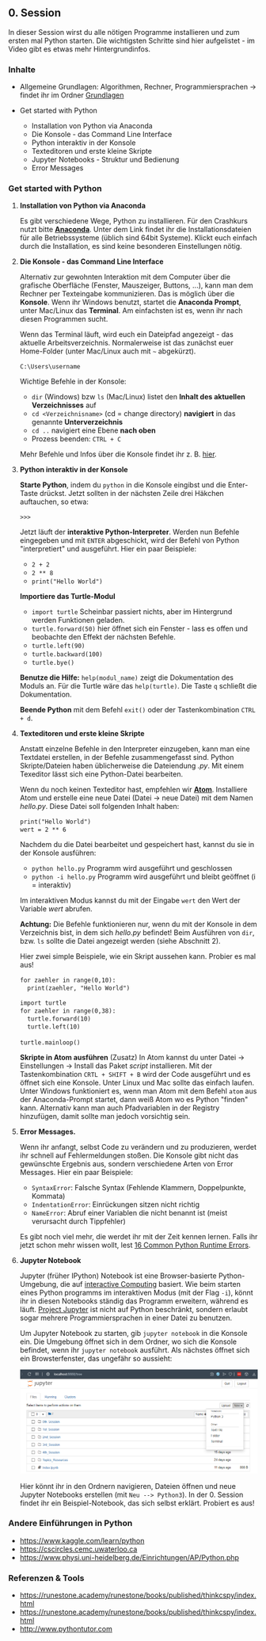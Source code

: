 ## 0. Session

In dieser Session wirst du alle nötigen Programme installieren und zum ersten mal Python starten. Die wichtigsten Schritte sind hier aufgelistet - im Video gibt es etwas mehr Hintergrundinfos.

### Inhalte

* Allgemeine Grundlagen: Algorithmen, Rechner, Programmiersprachen -> findet ihr im Ordner [Grundlagen](grundlagen)

* Get started with Python
  * Installation von Python via Anaconda
  * Die Konsole - das Command Line Interface
  * Python interaktiv in der Konsole
  * Texteditoren und erste kleine Skripte
  * Jupyter Notebooks - Struktur und Bedienung
  * Error Messages

### Get started with Python

1. **Installation von Python via Anaconda** 

    Es gibt verschiedene Wege, Python zu installieren. Für den Crashkurs nutzt bitte [**Anaconda**](https://www.anaconda.com/products/individual). Unter dem Link findet ihr die    Installationsdateien für alle Betriebssysteme (üblich sind 64bit Systeme). Klickt euch einfach durch die Installation, es sind keine besonderen Einstellungen nötig.


2. **Die Konsole - das Command Line Interface**

    Alternativ zur gewohnten Interaktion mit dem Computer über die grafische Oberfläche (Fenster, Mauszeiger, Buttons, ...), kann man dem Rechner per Texteingabe kommunizieren.
    Das is möglich über die **Konsole**. Wenn ihr Windows benutzt, startet die **Anaconda Prompt**, unter Mac/Linux das **Terminal**. Am einfachsten ist es, wenn ihr nach diesen Programmen sucht.
    
    Wenn das Terminal läuft, wird euch ein Dateipfad angezeigt - das aktuelle Arbeitsverzeichnis. Normalerweise ist das zunächst euer Home-Folder (unter Mac/Linux auch mit `~` abgekürzt).
    ```
    C:\Users\username
    ```
    Wichtige Befehle in der Konsole:
    * `dir` (Windows) bzw `ls` (Mac/Linux) listet den **Inhalt des aktuellen Verzeichnisses** auf
    * `cd <Verzeichnisname>` (cd = change directory) **navigiert** in das genannte **Unterverzeichnis**
    * `cd ..` navigiert eine Ebene **nach oben**
    * Prozess beenden: `CTRL + C`
    
    Mehr Befehle und Infos über die Konsole findet ihr z. B. [hier](https://towardsdatascience.com/a-quick-guide-to-using-command-line-terminal-96815b97b955).

3. **Python interaktiv in der Konsole** 

    **Starte Python**, indem du `python` in die Konsole eingibst und die Enter-Taste drückst. Jetzt sollten in der nächsten Zeile drei Häkchen auftauchen, so etwa: 
    ```     
    >>> 
    ```
    Jetzt läuft der **interaktive Python-Interpreter**. Werden nun Befehle eingegeben und mit `ENTER` abgeschickt, wird der Befehl von Python "interpretiert" und ausgeführt.
    Hier ein paar Beispiele:
    * `2 + 2`
    * `2 ** 8`
    * `print("Hello World")`
    
    **Importiere das Turtle-Modul**
    * `import turtle` Scheinbar passiert nichts, aber im Hintergrund werden Funktionen geladen.
    * `turtle.forward(50)` hier öffnet sich ein Fenster - lass es offen und beobachte den Effekt der nächsten Befehle.
    * `turtle.left(90)`
    * `turtle.backward(100)`
    * `turtle.bye()`
    
    **Benutze die Hilfe:** `help(modul_name)` zeigt die Dokumentation des Moduls an. Für die Turtle wäre das `help(turtle)`.
    Die Taste `q` schließt die Dokumentation.
    
    **Beende Python** mit dem Befehl `exit()` oder der Tastenkombination `CTRL + d`.

4. **Texteditoren und erste kleine Skripte** 

    Anstatt einzelne Befehle in den Interpreter einzugeben, kann man eine Textdatei erstellen, in der Befehle zusammengefasst sind.
    Python Skripte/Dateien haben üblicherweise die Dateiendung *.py*. Mit einem Texeditor lässt sich eine Python-Datei bearbeiten.
    
    Wenn du noch keinen Texteditor hast, empfehlen wir **[Atom](https://atom.io)**. Installiere Atom und erstelle eine neue Datei (Datei -> neue Datei) mit dem Namen *hello.py*.     Diese Datei soll folgenden Inhalt haben:
    ```
    print("Hello World")
    wert = 2 ** 6
    ```
    Nachdem du die Datei bearbeitet und gespeichert hast, kannst du sie in der Konsole ausführen:
    
    * `python hello.py` Programm wird ausgeführt und geschlossen
    * `python -i hello.py` Programm wird ausgeführt und bleibt geöffnet (i = interaktiv)
    
    Im interaktiven Modus kannst du mit der Eingabe `wert` den Wert der Variable *wert* abrufen.
    
    **Achtung:** Die Befehle funktionieren nur, wenn du mit der Konsole in dem Verzeichnis bist, in dem sich *hello.py* befindet! 
    Beim Ausführen von `dir`, bzw. `ls` sollte die Datei angezeigt werden (siehe Abschnitt 2).

    Hier zwei simple Beispiele, wie ein Skript aussehen kann. Probier es mal aus!
    ```
    for zaehler in range(0,10):
      print(zaehler, "Hello World")
    ```
    ```
    import turtle
    for zaehler in range(0,38):
      turtle.forward(10)
      turtle.left(10)

    turtle.mainloop()
    ```

    **Skripte in Atom ausführen** (Zusatz) In Atom kannst du unter Datei -> Einstellungen -> Install das Paket *script* installieren. Mit der Tastenkombination `CRTL + SHIFT + B` wird der Code ausgeführt und es öffnet sich eine Konsole. Unter Linux und Mac sollte das einfach laufen. Unter Windows funktioniert es, wenn man Atom mit dem Befehl `atom` aus der Anaconda-Prompt startet, dann weiß Atom wo es Python "finden" kann. Alternativ kann man auch Pfadvariablen in der Registry hinzufügen, damit sollte man jedoch vorsichtig sein.

7. **Error Messages.** 

    Wenn ihr anfangt, selbst Code zu verändern und zu produzieren, werdet ihr schnell auf Fehlermeldungen stoßen. Die Konsole gibt nicht das gewünschte Ergebnis aus, sondern verschiedene Arten von Error Messages. Hier ein paar Beispiele:
    * `SyntaxError`: Falsche Syntax (Fehlende Klammern, Doppelpunkte, Kommata)
    * `IndentationError`: Einrückungen sitzen nicht richtig
    * `NameError`: Abruf einer Variablen die nicht benannt ist (meist verursacht durch Tippfehler)

    Es gibt noch viel mehr, die werdet ihr mit der Zeit kennen lernen. Falls ihr jetzt schon mehr wissen wollt, lest [16 Common Python Runtime Errors](https://inventwithpython.com/blog/2012/07/09/16-common-python-runtime-errors-beginners-find).

9. **Jupyter Notebook**

    Jupyter (früher IPython) Notebook ist eine Browser-basierte Python-Umgebung, die auf [interactive Computing](https://en.wikipedia.org/wiki/Interactive_computing) basiert. Wie beim starten eines Python programms im interaktiven Modus (mit der Flag `-i`), könnt ihr in diesen Notebooks ständig das Programm erweitern, während es läuft. [Project Jupyter](https://de.wikipedia.org/wiki/Project_Jupyter) ist nicht auf Python beschränkt, sondern erlaubt sogar mehrere Programmiersprachen in einer Datei zu benutzen.
    
    Um Jupyter Notebook zu starten, gib `jupyter notebook` in die Konsole ein. Die Umgebung öffnet sich in dem Ordner, wo sich die Konsole befindet, wenn ihr  `jupyter notebook` ausführt. Als nächstes öffnet sich ein Browsterfenster, das ungefähr so aussieht:
    
    ![jupyter home screen](jupyter_home.png)
    
    Hier könnt ihr in den Ordnern navigieren, Dateien öffnen und neue Jupyter Notebooks erstellen (mit `Neu --> Python3`). In der 0. Session findet ihr ein Beispiel-Notebook, das sich selbst erklärt. Probiert es aus!
    

### Andere Einführungen in Python

* https://www.kaggle.com/learn/python
* https://cscircles.cemc.uwaterloo.ca
* https://www.physi.uni-heidelberg.de/Einrichtungen/AP/Python.php

### Referenzen & Tools

* https://runestone.academy/runestone/books/published/thinkcspy/index.html
* https://runestone.academy/runestone/books/published/thinkcspy/index.html
* http://www.pythontutor.com
